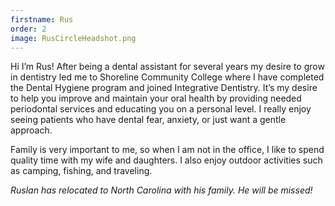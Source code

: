 ```yaml
---
firstname: Rus
order: 2
image: RusCircleHeadshot.png
---
```

Hi I’m Rus! After being a dental assistant for several years my desire to grow in dentistry led me to Shoreline Community College where I have completed the Dental Hygiene program and joined Integrative Dentistry. It’s my desire to help you improve and maintain your oral health by providing needed periodontal services and educating you on a personal level. I really enjoy seeing patients who have dental fear, anxiety, or just want a gentle approach. 

Family is very important to me, so when I am not in the office, I like to spend quality time with my wife and daughters. I also enjoy outdoor activities such as camping, fishing, and traveling.

_Ruslan has relocated to North Carolina with his family. He will be missed!_